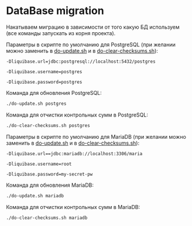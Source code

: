 # DataBase migration

 Накатываем миграцию в зависимости от того какую БД используем (все команды запускать из корня проекта).

Параметры в скрипте по умолчанию для PostgreSQL (при желании можно заменить
в [do-update.sh](./../do-update.sh) и в [do-clear-checksums.sh](./../do-clear-checksums.sh)):
```
-Dliquibase.url=jdbc:postgresql://localhost:5432/postgres

-Dliquibase.username=postgres 

-Dliquibase.password=postgres
```
Команда для обновления PostgreSQL:
```bash
./do-update.sh postgres
```

Команда для отчистки контрольных сумм в PostgreSQL:
```bash
./do-clear-checksums.sh postgres
```

Параметры в скрипте по умолчанию для MariaDB (при желании можно заменить
в [do-update.sh](./../do-update.sh) и в [do-clear-checksums.sh](./../do-clear-checksums.sh)):
```
-Dliquibase.url==jdbc:mariadb://localhost:3306/maria

-Dliquibase.username=root 

-Dliquibase.password=my-secret-pw
```

Команда для обновления MariaDB:
```bash
./do-update.sh mariadb
```

Команда для отчистки контрольных сумм в MariaDB:
```bash
./do-clear-checksums.sh mariadb
```